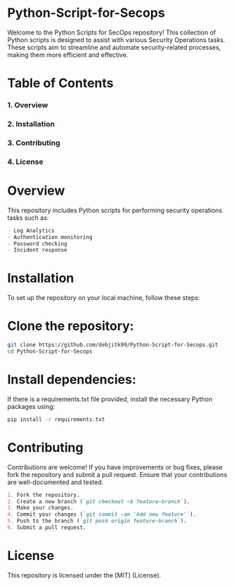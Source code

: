 # Python-Script-for-Secops

Welcome to the Python Scripts for SecOps repository! This collection of Python scripts is designed to assist with various Security Operations tasks. These scripts aim to streamline and automate security-related processes, making them more efficient and effective.

# Table of Contents

### 1. Overview
### 2. Installation
### 3. Contributing
### 4. License

# Overview
This repository includes Python scripts for performing security operations tasks such as:

```markdown
- Log Analytics 
- Authentication monitoring
- Password checking
- Incident response
```
# Installation

To set up the repository on your local machine, follow these steps:

# Clone the repository:

``` bash
git clone https://github.com/debjitk99/Python-Script-for-Secops.git
cd Python-Script-for-Secops
```

# Install dependencies:

If there is a requirements.txt file provided, install the necessary Python packages using:

```bash
pip install -r requirements.txt
```

# Contributing
Contributions are welcome! If you have improvements or bug fixes, please fork the repository and submit a pull request. Ensure that your contributions are well-documented and tested.

```markdown
1. Fork the repository.
2. Create a new branch (`git checkout -b feature-branch`).
3. Make your changes.
4. Commit your changes (`git commit -am 'Add new feature'`).
5. Push to the branch (`git push origin feature-branch`).
6. Submit a pull request.

```
# License
This repository is licensed under the [MIT] (License).
